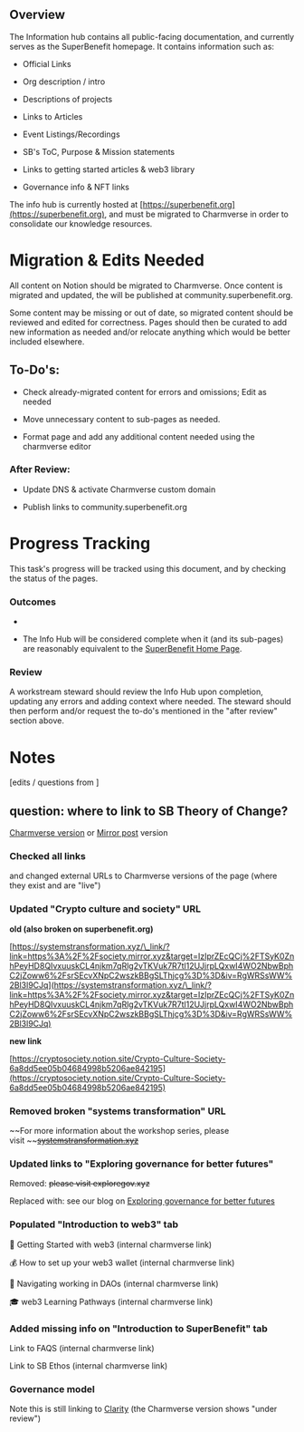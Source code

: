 
## Overview

The Information hub contains all public-facing documentation, and currently serves as the SuperBenefit homepage. It contains information such as:

- Official Links

- Org description / intro

- Descriptions of projects

- Links to Articles

- Event Listings/Recordings

- SB's ToC, Purpose & Mission statements

- Links to getting started articles & web3 library

- Governance info & NFT links

The info hub is currently hosted at [https://superbenefit.org](https://superbenefit.org), and must be migrated to Charmverse in order to consolidate our knowledge resources. 

# Migration & Edits Needed

All content on Notion should be migrated to Charmverse. Once content is migrated and updated, the  will be published at community.superbenefit.org.

Some content may be missing or out of date, so migrated content should be reviewed and edited for correctness. Pages should then be curated to add new information as needed and/or relocate anything which would be better included elsewhere.

## To-Do's:

- Check already-migrated content for errors and omissions; Edit as needed

- Move unnecessary content to sub-pages as needed.

- Format page and add any additional content needed using the charmverse editor

### After Review:

- Update DNS & activate Charmverse custom domain

- Publish links to community.superbenefit.org

# Progress Tracking

This task's progress will be tracked using this document, and by checking the status of the  pages.

### Outcomes

-  

  - The Info Hub will be considered complete when it (and its sub-pages) are reasonably equivalent to the [SuperBenefit Home Page](https://superbenefit.org/).

### Review

A workstream steward should review the Info Hub upon completion, updating any errors and adding context where needed. The steward should then perform and/or request the to-do's mentioned in the "after review" section above.

# Notes

\[edits / questions from \]

## question: where to link to SB Theory of Change?

[Charmverse version](https://app.charmverse.io/superbenefit/superbenefit-s-theory-of-change-10017185568414066) or [Mirror post](https://superbenefit.mirror.xyz/8Icbwygio4EJfEvh8we9Xz4IcZxzWfjyzmlMGXlxxjc) version

### Checked all links

and changed external URLs to Charmverse versions of the page (where they exist and are "live")

### Updated "Crypto culture and society" URL

**old (also broken on superbenefit.org)**

[https://systemstransformation.xyz/\_link/?link=https%3A%2F%2Fsociety.mirror.xyz&target=IzIprZEcQCj%2FTSyK0ZnhPeyHD8QIvxuuskCL4njkm7qRlg2vTKVuk7R7tl12UJjrpLQxwI4WO2NbwBphC2jZoww6%2FsrSEcvXNpC2wszkBBgSLThjcg%3D%3D&iv=RgWRSsWW%2Bl3l9CJq](https://systemstransformation.xyz/\_link/?link=https%3A%2F%2Fsociety.mirror.xyz&target=IzIprZEcQCj%2FTSyK0ZnhPeyHD8QIvxuuskCL4njkm7qRlg2vTKVuk7R7tl12UJjrpLQxwI4WO2NbwBphC2jZoww6%2FsrSEcvXNpC2wszkBBgSLThjcg%3D%3D&iv=RgWRSsWW%2Bl3l9CJq) 

**new link**

[https://cryptosociety.notion.site/Crypto-Culture-Society-6a8dd5ee05b04684998b5206ae842195](https://cryptosociety.notion.site/Crypto-Culture-Society-6a8dd5ee05b04684998b5206ae842195) 

### Removed broken "systems transformation" URL

~~For more information about the workshop series, please visit ~~[~~systemstransformation.xyz~~](https://systemstransformation.xyz/)

### Updated links to "Exploring governance for better futures"

Removed: ~~please visit exploregov.xyz~~

Replaced with: see our blog on [Exploring governance for better futures](https://superbenefit.mirror.xyz/Bcsl19CZ67amLJY_bee5dUy0DEboZykuMQqw58wGlGI)

### Populated "Introduction to web3" tab

🚀 Getting Started with web3 (internal charmverse link)

💰 How to set up your web3 wallet (internal charmverse link)

🧭 Navigating working in DAOs (internal charmverse link)

🎓 web3 Learning Pathways (internal charmverse link)

### Added missing info on "Introduction to SuperBenefit" tab

Link to FAQS (internal charmverse link)

Link to SB Ethos (internal charmverse link)

### Governance model

Note this is still linking to [Clarity](https://app.clarity.so/superbenefit/tags/e76ce5c4-ffbd-4206-97d9-f2de91e761ed) (the Charmverse version shows "under review")